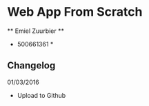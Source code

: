 Web App From Scratch
====================

** Emiel Zuurbier **
* 500661361 *

Changelog
---------

01/03/2016  
- Upload to Github